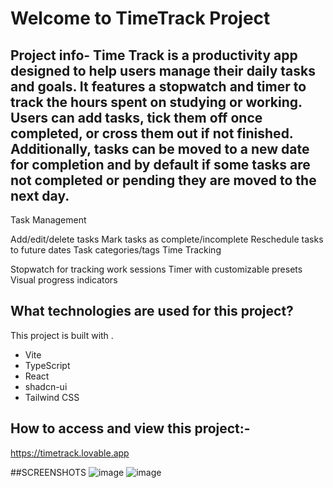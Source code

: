 # Welcome to TimeTrack Project

## Project info- Time Track is a productivity app designed to help users manage their daily tasks and goals. It features a stopwatch and timer to track the hours spent on studying or working. Users can add tasks, tick them off once completed, or cross them out if not finished. Additionally, tasks can be moved to a new date for completion and by default if some tasks are not completed or pending they are moved to the next day.

Task Management

Add/edit/delete tasks
Mark tasks as complete/incomplete
Reschedule tasks to future dates
Task categories/tags
Time Tracking

Stopwatch for tracking work sessions
Timer with customizable presets
Visual progress indicators

## What technologies are used for this project?

This project is built with .

- Vite
- TypeScript
- React
- shadcn-ui
- Tailwind CSS

## How to access and view this project:-
https://timetrack.lovable.app

##SCREENSHOTS
![image](https://github.com/user-attachments/assets/324df7ef-3b6c-4018-aeca-1a92dc28512d)
![image](https://github.com/user-attachments/assets/2944d6c8-48ac-47a4-9656-57433c9c0206)


